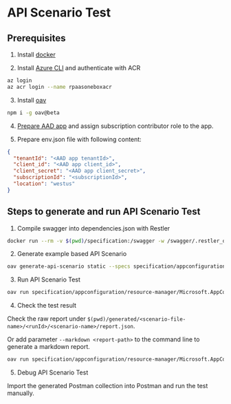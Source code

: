 # API Scenario Test

## Prerequisites

1. Install [docker](https://docs.docker.com/get-docker/)

2. Install [Azure CLI](https://docs.microsoft.com/cli/azure/install-azure-cli?view=azure-cli-latest) and authenticate with ACR

```bash
az login
az acr login --name rpaasoneboxacr
```

3. Install [oav](https://www.npmjs.com/package/oav)

```bash
npm i -g oav@beta
```

4. [Prepare AAD app](https://docs.microsoft.com/azure/active-directory/develop/howto-create-service-principal-portal) and assign subscription contributor role to the app.

5. Prepare env.json file with following content:

```json
{
  "tenantId": "<AAD app tenantId>",
  "client_id": "<AAD app client_id>",
  "client_secret": "<AAD app client_secret>",
  "subscriptionId": "<subscriptionId>",
  "location": "westus"
}
```

## Steps to generate and run API Scenario Test

1. Compile swagger into dependencies.json with Restler

```bash
docker run --rm -v $(pwd)/specification:/swagger -w /swagger/.restler_output rpaasoneboxacr.azurecr.io/restler:dev /RESTler/restler/Restler compile --api_spec /swagger/appconfiguration/resource-manager/Microsoft.AppConfiguration/stable/2022-05-01/appconfiguration.json
```

2. Generate example based API Scenario

```bash
oav generate-api-scenario static --specs specification/appconfiguration/resource-manager/Microsoft.AppConfiguration/stable/2022-05-01/appconfiguration.json --dependency specification/appconfiguration/.restler_output/Compile/dependencies.json -o specification/appconfiguration/resource-manager/Microsoft.AppConfiguration/stable/2022-05-01/scenarios --useExample
```

3. Run API Scenario Test

```bash
oav run specification/appconfiguration/resource-manager/Microsoft.AppConfiguration/stable/2022-05-01/scenarios/basic.yaml --tag=package-2022-05-01 -e ~/dogfooding/test-apiscenario/.env --verbose
```

4. Check the test result

Check the raw report under `$(pwd)/generated/<scenario-file-name>/<runId>/<scenario-name>/report.json`.

Or add parameter `--markdown <report-path>` to the command line to generate a markdown report.
```bash
oav run specification/appconfiguration/resource-manager/Microsoft.AppConfiguration/stable/2022-05-01/scenarios/basic.yaml --tag=package-2022-05-01 -e ~/dogfooding/test-apiscenario/.env --verbose --markdown $(pwd)/generated/report.md
```

5. Debug API Scenario Test

Import the generated Postman collection into Postman and run the test manually.